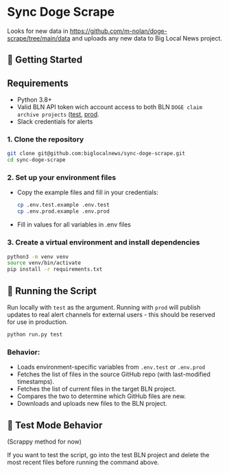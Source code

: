 # Sync Doge Scrape

Looks for new data in https://github.com/m-nolan/doge-scrape/tree/main/data and uploads any new data to Big Local News project.


## 🚀 Getting Started

## Requirements

- Python 3.8+
- Valid BLN API token wich account access to both BLN `DOGE claim archive projects` ([test](https://biglocalnews.org/#/project/UHJvamVjdDowMjZlMzQzMi04MTZhLTRiYzAtOTY0NS0yMDJkZmU3ZTJiNDM=), [prod](https://biglocalnews.org/#/project/UHJvamVjdDo2NzkxYTJmNi0wNTNmLTQzMTEtYjE5Yy03MTc3MzFmMGUwZDY=).
- Slack credentials for alerts

### 1. Clone the repository

```bash
git clone git@github.com:biglocalnews/sync-doge-scrape.git
cd sync-doge-scrape
```

### 2. Set up your environment files

- Copy the example files and fill in your credentials:

    ```bash
    cp .env.test.example .env.test
    cp .env.prod.example .env.prod
    ```

- Fill in values for all variables in .env files 


### 3. Create a virtual environment and install dependencies

```bash
python3 -m venv venv
source venv/bin/activate
pip install -r requirements.txt
```

## 🏃 Running the Script

Run locally with `test` as the argument. Running with `prod` will publish updates to real alert channels for external users - this should be reserved for use in production.

```bash
python run.py test
```

### Behavior:

- Loads environment-specific variables from `.env.test` or `.env.prod`
- Fetches the list of files in the source GitHub repo (with last-modified timestamps).
- Fetches the list of current files in the target BLN project.
- Compares the two to determine which GitHub files are new.
- Downloads and uploads new files to the BLN project.


## 🧪 Test Mode Behavior

(Scrappy method for now)

If you want to test the script, go into the test BLN project and delete the most recent files before running the command above.

